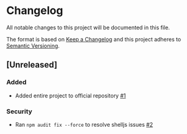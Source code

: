 # Changelog
All notable changes to this project will be documented in this file.

The format is based on [Keep a Changelog](http://keepachangelog.com/en/1.0.0/)
and this project adheres to [Semantic Versioning](http://semver.org/spec/v2.0.0.html).

## [Unreleased]

### Added
- Added entire project to official repository [#1](https://github.com/cyberark/conjur-azure-devops-extension/pull/1)

### Security
- Ran `npm audit fix --force` to resolve shelljs issues 
  [#2](https://github.com/cyberark/conjur-azure-devops-extension/pull/2)